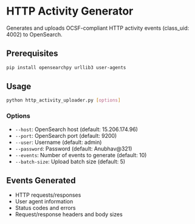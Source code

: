 # HTTP Activity Generator

Generates and uploads OCSF-compliant HTTP activity events (class_uid: 4002) to OpenSearch.

## Prerequisites

```bash
pip install opensearchpy urllib3 user-agents
```

## Usage

```bash
python http_activity_uploader.py [options]
```

### Options
- `--host`: OpenSearch host (default: 15.206.174.96)
- `--port`: OpenSearch port (default: 9200)
- `--user`: Username (default: admin)
- `--password`: Password (default: Anubhav@321)
- `--events`: Number of events to generate (default: 10)
- `--batch-size`: Upload batch size (default: 5)

## Events Generated
- HTTP requests/responses
- User agent information
- Status codes and errors
- Request/response headers and body sizes